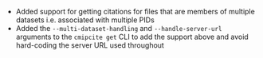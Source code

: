 - Added support for getting citations for files that are members of multiple datasets i.e. associated with multiple PIDs
- Added the `--multi-dataset-handling` and `--handle-server-url` arguments to the `cmipcite get` CLI to add the support above and avoid hard-coding the server URL used throughout
